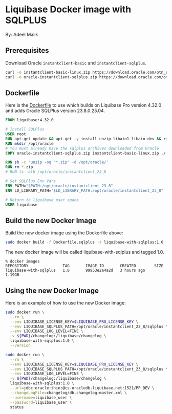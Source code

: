 # Liquibase Docker image with SQLPLUS
By: Adeel Malik

## Prerequisites
Download Oracle `instantclient-basic` and `instantclient-sqlplus`.

``` sh
curl -o instantclient-basic-linux.zip https://download.oracle.com/otn_software/linux/instantclient/2380000/instantclient-basic-linux.x64-23.8.0.25.04.zip -SL
curl -o oracle-instantclient-sqlplus.zip https://download.oracle.com/otn_software/linux/instantclient/2380000/instantclient-sqlplus-linux.x64-23.8.0.25.04.zip -SL
```

## Dockerfile

Here is the [Dockerfile](Dockerfile.sqlplus) to use which builds on Liquibase Pro version 4.32.0 and adds Oracle SQLPlus version 23.8.0.25.04. 

``` Dockerfile
FROM liquibase:4.32.0

# Install SQLPlus
USER root
RUN apt-get update && apt-get -y install unzip libaio1 libaio-dev && rm -rf /var/lib/apt/lists/*
RUN mkdir /opt/oracle
# You must already have the sqlplus archives downloaded from Oracle
COPY oracle-instantclient-sqlplus.zip instantclient-basic-linux.zip ./

RUN sh -c 'unzip -oq "*.zip" -d /opt/oracle/' 
RUN rm *.zip
# RUN ls -alh /opt/oracle/instantclient_23_8

# Set SQLPlus Env Vars
ENV PATH="$PATH:/opt/oracle/instantclient_23_8"
ENV LD_LIBRARY_PATH="$LD_LIBRARY_PATH:/opt/oracle/instantclient_23_8"

# Return to liquibase user space
USER liquibase
```

## Build the new Docker Image

Build the new docker image using the Dockerfile above:

``` sh
sudo docker build -f Dockerfile.sqlplus -t liquibase-with-sqlplus:1.0 .
```

The new docker image will be called liquibase-with-sqlplus and tagged 1.0.

```
% docker images
REPOSITORY               TAG       IMAGE ID       CREATED        SIZE
liquibase-with-sqlplus   1.0       99953e2a4a2d   3 hours ago    1.19GB
```

## Using the new Docker Image

Here is an example of how to use the new Docker image:

``` sh
sudo docker run \
  --rm \
  --env LIQUIBASE_LICENSE_KEY=$LIQUIBASE_PRO_LICENSE_KEY \
  --env LIQUIBASE_SQLPLUS_PATH=/opt/oracle/instantclient_23_8/sqlplus \
  --env LIQUIBASE_LOG_LEVEL=FINE \
  -v ${PWD}/changelog:/liquibase/changelog \
  liquibase-with-sqlplus:1.0 \
  --version

sudo docker run \
  --rm \
  --env LIQUIBASE_LICENSE_KEY=$LIQUIBASE_PRO_LICENSE_KEY \
  --env LIQUIBASE_SQLPLUS_PATH=/opt/oracle/instantclient_23_8/sqlplus \
  --env LIQUIBASE_LOG_LEVEL=FINE \
  -v ${PWD}/changelog:/liquibase/changelog \
  liquibase-with-sqlplus:1.0 \
  --url=jdbc:oracle:thin:@cs-oracledb.liquibase.net:1521/PP_DEV \
  --changeLogFile=changelog/db.changelog-master.xml \
  --username=liquibase_user \
  --password=liquibase_user \
  status
```

